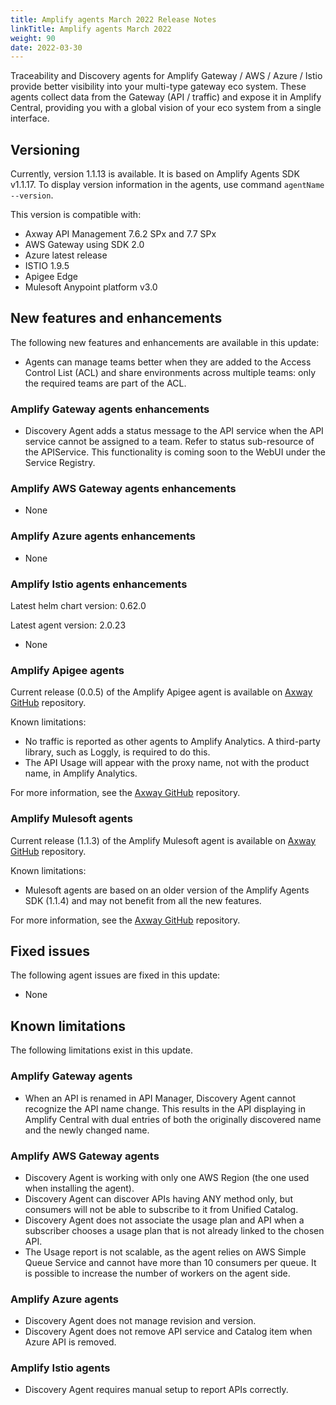 ```yaml
---
title: Amplify agents March 2022 Release Notes
linkTitle: Amplify agents March 2022
weight: 90
date: 2022-03-30
---
```


Traceability and Discovery agents for Amplify Gateway / AWS / Azure / Istio provide better visibility into your multi-type gateway eco system. These agents collect data from the Gateway (API / traffic) and expose it in Amplify Central, providing you with a global vision of your eco system from a single interface.

## Versioning

Currently, version 1.1.13 is available. It is based on Amplify Agents SDK v1.1.17.
To display version information in the agents, use command `agentName --version`.

This version is compatible with:

* Axway API Management 7.6.2 SPx and 7.7 SPx
* AWS Gateway using SDK 2.0
* Azure latest release
* ISTIO 1.9.5
* Apigee Edge
* Mulesoft Anypoint platform v3.0

## New features and enhancements

The following new features and enhancements are available in this update:

* Agents can manage teams better when they are added to the Access Control List (ACL) and share environments across multiple teams: only the required teams are part of the ACL.

### Amplify Gateway agents enhancements

* Discovery Agent adds a status message to the API service when the API service cannot be assigned to a team. Refer to status sub-resource of the APIService. This functionality is coming soon to the WebUI under the Service Registry.

### Amplify AWS Gateway agents enhancements

* None

### Amplify Azure agents enhancements

* None

### Amplify Istio agents enhancements

Latest helm chart version: 0.62.0

Latest agent version: 2.0.23

* None

### Amplify Apigee agents

Current release (0.0.5) of the Amplify Apigee agent is available on [Axway GitHub](https://github.com/Axway/agents-apigee) repository.

Known limitations:

* No traffic is reported as other agents to Amplify Analytics. A third-party library, such as Loggly, is required to do this.
* The API Usage will appear with the proxy name, not with the product name, in Amplify Analytics.

For more information, see the [Axway GitHub](https://github.com/Axway/agents-apigee) repository.

### Amplify Mulesoft agents

Current release (1.1.3) of the Amplify Mulesoft agent is available on [Axway GitHub](https://github.com/Axway/agents-mulesoft) repository.

Known limitations:

* Mulesoft agents are based on an older version of the Amplify Agents SDK (1.1.4) and may not benefit from all the new features.

For more information, see the [Axway GitHub](https://github.com/Axway/agents-mulesoft) repository.

## Fixed issues

The following agent issues are fixed in this update:

* None

## Known limitations

The following limitations exist in this update.

### Amplify Gateway agents

* When an API is renamed in API Manager, Discovery Agent cannot recognize the API name change. This results in the API displaying in Amplify Central with dual entries of both the originally discovered name and the newly changed name.

### Amplify AWS Gateway agents

* Discovery Agent is working with only one AWS Region (the one used when installing the agent).
* Discovery Agent can discover APIs having ANY method only, but consumers will not be able to subscribe to it from Unified Catalog.
* Discovery Agent does not associate the usage plan and API when a subscriber chooses a usage plan that is not already linked to the chosen API.
* The Usage report is not scalable, as the agent relies on AWS Simple Queue Service and cannot have more than 10 consumers per queue. It is possible to increase the number of workers on the agent side.

### Amplify Azure agents

* Discovery Agent does not manage revision and version.
* Discovery Agent does not remove API service and Catalog item when Azure API is removed.

### Amplify Istio agents

* Discovery Agent requires manual setup to report APIs correctly.